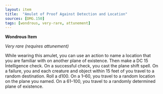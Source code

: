 ```yaml
---
layout: item
title:  "Amulet of Proof Against Detection and Location"
sources: [DMG.150]
tags: [wondrous, very-rare, attunement]
---
```


**Wondrous Item**

*Very rare (requires attunement)*

While wearing this amulet, you can use an action to name a location that you are familiar with on another plane of existence. Then make a DC 15 Intelligence check. On a successful check, you cast the plane shift spell. On a failure, you and each creature and object within 15 feet of you travel to a random destination. Roll a d100. On a 1–60, you travel to a random location on the plane you named. On a 61–100, you travel to a randomly determined plane of existence.